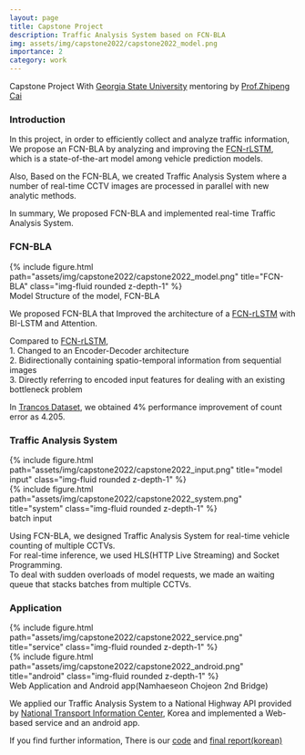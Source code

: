 ```yaml
---
layout: page
title: Capstone Project
description: Traffic Analysis System based on FCN-BLA
img: assets/img/capstone2022/capstone2022_model.png
importance: 2
category: work
---
```


<p class="font-weight-bold">Capstone Project With <a href='https://www.gsu.edu/'>Georgia State University</a> mentoring by <a href='http://cai.csgsu.org/'>Prof.Zhipeng Cai</a></p>


<h3>Introduction</h3>

In this project, in order to efficiently collect and analyze traffic information, We propose an FCN-BLA by analyzing and improving the <a href="https://arxiv.org/abs/1707.09476">FCN-rLSTM</a>, which is a state-of-the-art model among vehicle prediction models.

Also, Based on the FCN-BLA, we created Traffic Analysis System where a number of real-time CCTV images are processed in parallel with new analytic methods. 

<p class="font-weight-bold">In summary, We proposed FCN-BLA and implemented real-time Traffic Analysis System.</p>


<h3>FCN-BLA</h3>

<div class="row">
    <div class="col-sm mt-3 mt-md-0">
        {% include figure.html path="assets/img/capstone2022/capstone2022_model.png" title="FCN-BLA" class="img-fluid rounded z-depth-1" %}
    </div>
</div>
<div class="caption">
    Model Structure of the model, FCN-BLA
</div>

We proposed FCN-BLA that Improved the architecture of a <a href="https://arxiv.org/abs/1707.09476">FCN-rLSTM</a> with BI-LSTM and Attention.

Compared to <a href="https://arxiv.org/abs/1707.09476">FCN-rLSTM</a>,  
    1. Changed to an Encoder-Decoder architecture  
    2. Bidirectionally containing spatio-temporal information from sequential images  
    3. Directly referring to encoded input features for dealing with an existing bottleneck problem  
    
In <a href="https://gram.web.uah.es/data/datasets/trancos/index.html">Trancos Dataset</a>, we obtained 4% performance improvement of count error as 4.205.

  
<h3>Traffic Analysis System</h3>
  
<div class="row justify-content-sm-center">
    <div class="col-sm-6 mt-3 mt-md-0">
        {% include figure.html path="assets/img/capstone2022/capstone2022_input.png" title="model input" class="img-fluid rounded z-depth-1" %}
    </div>
    <div class="col-sm-6 mt-3 mt-md-0">
        {% include figure.html path="assets/img/capstone2022/capstone2022_system.png" title="system" class="img-fluid rounded z-depth-1" %}
    </div>
</div>
<div class="caption">
    batch input 
</div>

Using FCN-BLA, we designed Traffic Analysis System for real-time vehicle counting of multiple CCTVs.  
For real-time inference, we used HLS(HTTP Live Streaming) and Socket Programming.  
To deal with sudden overloads of model requests, we made an waiting queue that stacks batches from multiple CCTVs.  


<h3>Application</h3>
<div class="row justify-content-sm-center">
    <div class="col-sm-6 mt-3 mt-md-0">
        {% include figure.html path="assets/img/capstone2022/capstone2022_service.png" title="service" class="img-fluid rounded z-depth-1" %}
    </div>
    <div class="col-sm-6 mt-3 mt-md-0">
        {% include figure.html path="assets/img/capstone2022/capstone2022_android.png" title="android" class="img-fluid rounded z-depth-1" %}
    </div>
</div>
<div class="caption">
    Web Application and Android app(Namhaeseon Chojeon 2nd Bridge)
</div>

We applied our Traffic Analysis System to a National Highway API provided by <a href="https://www.its.go.kr/map/cctv"> National Transport Information Center</a>, Korea and implemented a Web-based service and an android app.



If you find further information, There is our <a href="https://github.com/CapstonAIVC/IVCS">code</a> and <a href="/assets/pdf/capstone2022_final_report.pdf">final report(korean)</a>
